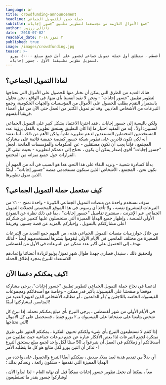 ```yaml
---
language: ar
title: crowdfunding-announcement
headline: حملة جسور للتمويل الجماعي
subtitle: جمع الأموال اللازمة من مجتمعنا لتطوير تطبيق “جسور إجابات”
author: ناتالي زرزور
date: '2018-07-02'
readable_date: ٢ تموز ٢٠١‬٨
published: true
image: /images/crowdfunding.jpg
teaser: >-
  في شهر أغسطس ، سنطلق أول حملة تمويل جماعي لجسور على أمل جمع مبلغ ٤٠٠٠٠ يورو
  لتمويل تطوير تطبيقنا الأول ، جسور إجابات.
---
```

## لماذا التمويل الجماعي؟

هناك العديد من الطرق التي يمكن أن نختار منها للحصول على الأموال التي نحتاجها لتطوير تطبيق “جسور إجابات” - ونحن لا نقيد أنفسنا بأي منها. في الواقع ، نحن نحاول باستمرار التقدم بطلب للحصول على الأموال من المؤسسات والجهات الحكومية، وجمع التبرعات من الأشخاص العاديين. وقد تم تمويل الكثير من العمل حتى الآن من قبل أعضاء فريقنا أنفسهم.

ولكن بالنسبة إلى جسور إجابات ، فقد اخترنا الاعتماد بشكل كبير على التمويل الجماعي لسببين: أولاً ، إنه من المفيد اختبار ما إذا كان التطبيق يستحق تطويره بالفعل برؤية عدد المستخدمين المحتملين المستعدين لدعم تطويره مادياً. ولكن الأهم من ذلك ، أننا نعتقد أنه لكي نكون قادرين على تطوير شبكة جسور كمنصة حقيقية قائمة على مشاركة المجتمع ، فإننا يجب أن نكون مستقلين - عن الحكومات والمؤسسات المانحة. لجعل “جسور إجابات” أقوى إصدار يمكن أن يكون ، نحتاج إلى دعمكم لتطويره - بحيث تبقى كل القرارات حول جميع ميزاته من المجتمع. 

بدأنا كمبادرة شعبية - ونريد البقاء على هذا النحو. هذا هو السبب في أنه من المهم أن نكون نحن ، المجتمع ، الأشخاص الذين سنكون مستخدمي منصة “جسور إجابات” ، أيضًا الذين نمول تطويرها. 

## كيف ستعمل حملة التمويل الجماعي؟

سوف نستخدم واحدة من منصات التمويل الجماعي الكبيرة - واحدة تمنح ١٠٠٪ من التبرعات للمشروع نفسه ، ولا تأخذ أي رسوم. في هذا الموقع المخصص لحملات التمويل الجماعي عبر الإنترنت ، سنشرح تفاصيل "جسور إجابات" ، بما في ذلك نظرة عن النموذج الأولي للمنصة ، وإظهار جميع الهدايا المميزة التي ستحصلون عليها كتعبير عن شكركم على مشاركتكم بالتمويل ، وإخباركم بالمزيد عن قصة جسور، وفريقنا!

من خلال خوارزميات منصات التمويل الجماعي هذه ، من المهم جمع العديد من التبرعات الصغيرة من مختلف المانحين في الأيام الأولى ليقوموا بنشرها لمستخدميهم أيضاً - لذلك نهدف إلى الحصول على أكبر عدد ممكن من التبرعات في الأول من أغسطس.

ولتحقيق ذلك ، سنبذل قصارى جهدنا طوال شهر تموز/ يوليو لزيادة أعضائنا وإعدادهم للاستعداد للتبرع بمجرد إطلاق الحملة!

## كيف يمكنكم دعمنا الآن!

لدعمنا في نجاح حملة التمويل الجماعي لتطوير تطبيق "جسور إجابات"، يرجى مشاركة موقعنا و صفحتنا على الفيسبوك بأكبر قدر ممكن - وخاصة مع أصدقائكم ومجموعات الفيسبوك الخاصة باللاجئين و / أو الداعمين ، أو مطالبة الأشخاص الذين لديهم العديد من المتابعين لمشاركتها أيضًا!

 في الأيام الأولى من شهر أغسطس ، يرجى التبرع بأي مبلغ يمكنكم تحمله. إذا تبرع كل شخص يتابعنا على صفحاتنا على الفيسبوك بـ ٢ يورو فقط ، فسنحصل على كل الأموال التي نحتاجها!

إذا كنتم لا تستطيعون التبرع بأي شيء ولكنكم تحبون الفكرة ، يمكنكم العثور على طرق مبتكرة لجمع التبرعات لنا! بعض الأفكار عبارة عن جمع تبرعات جماعية حيث تطلبون من أصدقائكم أو زملائكم في العمل أن يتبرعوا بـ 50 سنتًا لكل واحد لجمع مبلغ يستحق التبرع - تذكر أن اثنين يورو لكل متابع هو كل ما يتطلبه الأمر!

أو، بدلاً من تقديم هدية لعيد ميلاد صديق ، يمكنكم أيضًا التبرع والحصول على واحدة من الهدايا المميزة التي نقدمها - ستكون رائعة ، ونعدكم بذلك ؛

معاً ، يمكننا أن نجعل تطوير جسور إجابات ممكناً  قبل أن نهاية العام - لذا ابدأوا الآن ، وشاركوا جسور بقدر ما تستطيعون!
